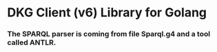 # DKG Client (v6) Library for Golang
### The SPARQL parser is coming from file Sparql.g4 and a tool called ANTLR.
